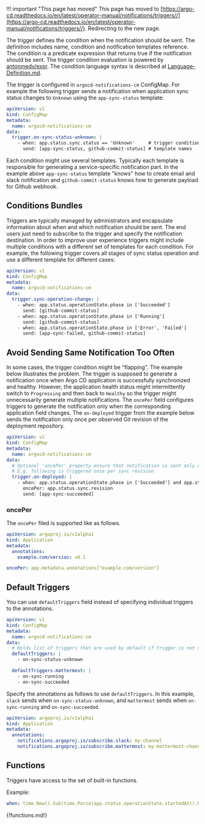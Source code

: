 <meta http-equiv="refresh" content="1; url='https://argo-cd.readthedocs.io/en/latest/operator-manual/notifications/triggers/'" />

!!! important "This page has moved"
    This page has moved to [https://argo-cd.readthedocs.io/en/latest/operator-manual/notifications/triggers//](https://argo-cd.readthedocs.io/en/latest/operator-manual/notifications/triggers//). Redirecting to the new page.

The trigger defines the condition when the notification should be sent. The definition includes name, condition
and notification templates reference. The condition is a predicate expression that returns true if the notification
should be sent. The trigger condition evaluation is powered by [antonmedv/expr](https://github.com/antonmedv/expr).
The condition language syntax is described at [Language-Definition.md](https://github.com/antonmedv/expr/blob/master/docs/Language-Definition.md).

The trigger is configured in `argocd-notifications-cm` ConfigMap. For example the following trigger sends a notification
when application sync status changes to `Unknown` using the `app-sync-status` template:

```yaml
apiVersion: v1
kind: ConfigMap
metadata:
  name: argocd-notifications-cm
data:
  trigger.on-sync-status-unknown: |
    - when: app.status.sync.status == 'Unknown'     # trigger condition
      send: [app-sync-status, github-commit-status] # template names
```

Each condition might use several templates. Typically each template is responsible for generating a service-specific notification part.
In the example above `app-sync-status` template "knows" how to create email and slack notification and `github-commit-status` knows how to
generate payload for Github webhook.

## Conditions Bundles

Triggers are typically managed by administrators and encapsulate information about when and which notification should be sent.
The end users just need to subscribe to the trigger and specify the notification destination. In order to improve user experience
triggers might include multiple conditions with a different set of templates for each condition. For example, the following trigger
covers all stages of sync status operation and use a different template for different cases:


```yaml
apiVersion: v1
kind: ConfigMap
metadata:
  name: argocd-notifications-cm
data:
  trigger.sync-operation-change: |
    - when: app.status.operationState.phase in ['Succeeded']
      send: [github-commit-status]
    - when: app.status.operationState.phase in ['Running']
      send: [github-commit-status]
    - when: app.status.operationState.phase in ['Error', 'Failed']
      send: [app-sync-failed, github-commit-status]
```

## Avoid Sending Same Notification Too Often

In some cases, the trigger condition might be "flapping". The example below illustrates the problem.
The trigger is supposed to generate a notification once when Argo CD application is successfully synchronized and healthy.
However, the application health status might intermittently switch to `Progressing` and then back to `Healthy` so the trigger might unnecessarily generate
multiple notifications. The `oncePer` field configures triggers to generate the notification only when the corresponding application field changes.
The `on-deployed` trigger from the example below sends the notification only once per observed Git revision of the deployment repository.

```yaml
apiVersion: v1
kind: ConfigMap
metadata:
  name: argocd-notifications-cm
data:
  # Optional 'oncePer' property ensure that notification is sent only once per specified field value
  # E.g. following is triggered once per sync revision
  trigger.on-deployed: |
    - when: app.status.operationState.phase in ['Succeeded'] and app.status.health.status == 'Healthy'
      oncePer: app.status.sync.revision
      send: [app-sync-succeeded]
```

### oncePer

The `oncePer` filed is supported like as follows.

```yaml
apiVersion: argoproj.io/v1alpha1
kind: Application
metadata:
  annotations:
    example.com/version: v0.1
```

```yaml
oncePer: app.metadata.annotations["example.com/version"]
```

## Default Triggers

You can use `defaultTriggers` field instead of specifying individual triggers to the annotations.

```yaml
apiVersion: v1
kind: ConfigMap
metadata:
  name: argocd-notifications-cm
data:
  # Holds list of triggers that are used by default if trigger is not specified explicitly in the subscription
  defaultTriggers: |
    - on-sync-status-unknown

  defaultTriggers.mattermost: |
    - on-sync-running
    - on-sync-succeeded
```

Specify the annotations as follows to use `defaultTriggers`. In this example, `slack` sends when `on-sync-status-unknown`, and `mattermost` sends when `on-sync-running` and `on-sync-succeeded`.

```yaml
apiVersion: argoproj.io/v1alpha1
kind: Application
metadata:
  annotations:
    notifications.argoproj.io/subscribe.slack: my-channel
    notifications.argoproj.io/subscribe.mattermost: my-mattermost-channel
```

## Functions

Triggers have access to the set of built-in functions.

Example:

```yaml
when: time.Now().Sub(time.Parse(app.status.operationState.startedAt)).Minutes() >= 5
```

{!functions.md!}
